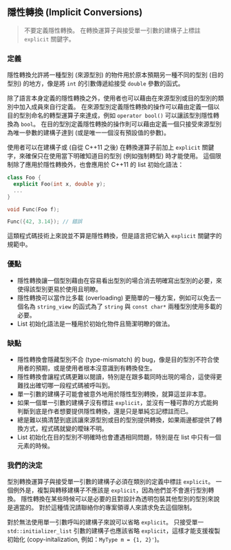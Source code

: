 ## 隱性轉換 (Implicit Conversions)

> 不要定義隱性轉換。 在轉換運算子與接受單一引數的建構子上標註 `explicit` 關鍵字。

### 定義

隱性轉換允許將一種型別 (來源型別) 的物件用於原本預期另一種不同的型別 (目的型別) 的地方，像是將 `int` 的引數傳遞給接受 `double` 參數的函式。

除了語言本身定義的隱性轉換之外，使用者也可以藉由在來源型別或目的型別的類別中加入成員來自行定義。 在來源型別定義隱性轉換的操作可以藉由定義一個以目的型別命名的轉型運算子來達成，例如 `operator bool()` 可以讓該型別隱性轉換為 `bool`。 在目的型別定義隱性轉換的操作則可以藉由定義一個只接受來源型別為唯一參數的建構子達到 (或是唯一一個沒有預設值的參數)。

使用者可以在建構子或 (自從 C++11 之後) 在轉換運算子前加上 `explicit` 關鍵字，來確保只在使用當下明確知道目的型別 (例如強制轉型) 時才能使用。 這個限制除了應用於隱性轉換外，也會應用於 C++11 的 list 初始化語法：

```c++
class Foo {
  explicit Foo(int x, double y);
  ...
}

void Func(Foo f);
```

```c++
Func({42, 3.14}); // 錯誤
```

這類程式碼技術上來說並不算是隱性轉換，但是語言把它納入 `explicit` 關鍵字的規範中。

### 優點

- 隱性轉換讓一個型別藉由在容易看出型別的場合消去明確寫出型別的必要，來使得該型別更易於使用且明瞭。
- 隱性轉換可以當作比多載 (overloading) 更簡單的一種方案，例如可以免去一個名為 `string_view` 的函式為了 `string` 與 `const char*` 兩種型別使用多載的必要。
- List 初始化語法是一種用於初始化物件且簡潔明瞭的做法。

### 缺點

- 隱性轉換會隱藏型別不合 (type-mismatch) 的 bug，像是目的型別不符合使用者的預期，或是使用者根本沒意識到有轉換發生。
- 隱性轉換會讓程式碼更難以閱讀，特別是在跟多載同時出現的場合，這使得更難找出確切哪一段程式碼被呼叫到。
- 單一引數的建構子可能會被意外地用於隱性型別轉換，就算這並非本意。
- 如果一個單一引數的建構子沒有標註 `explicit`，並沒有一種可靠的方式能夠判斷到底是作者想要提供隱性轉換，還是只是單純忘記標註而已。
- 總是難以搞清楚到底該讓來源型別或目的型別提供轉換，如果兩邊都提供了轉換方式，程式碼就變的曖昧不明。
- List 初始化在目的型別不明確時也會遭遇相同問題，特別是在 list 中只有一個元素的時候。

### 我們的決定

型別轉換運算子與接受單一引數的建構子必須在類別的定義中標註 `explicit`。 一個例外是，複製與轉移建構子不應該是 `explicit`，因為他們並不會進行型別轉換。 隱性轉換在某些時候可以是必要的且對設計為透明包裝其他型別的型別來說是適當的。 對於這種情況請聯絡你的專案領導人來請求免去這個限制。

對於無法使用單一引數呼叫的建構子來說可以省略 `explicit`。 只接受單一 `std::initializer_list` 引數的建構子也應該省略 `explicit`，這樣才能支援複製初始化 (copy-initalization, 例如：`MyType m = {1, 2}'`)。
